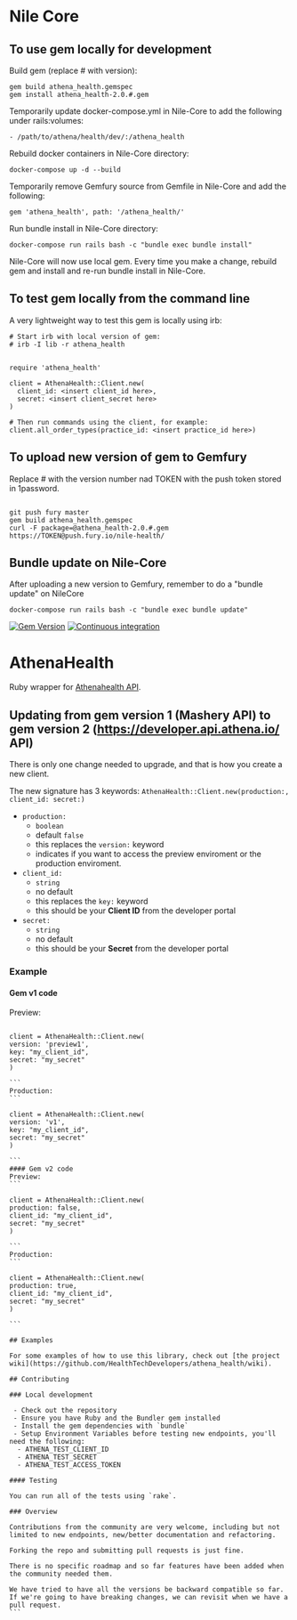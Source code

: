 # Nile Core

## To use gem locally for development

Build gem (replace # with version):

```
gem build athena_health.gemspec
gem install athena_health-2.0.#.gem
```

Temporarily update docker-compose.yml in Nile-Core to add the following under rails:volumes:

```
- /path/to/athena/health/dev/:/athena_health
```

Rebuild docker containers in Nile-Core directory:

```
docker-compose up -d --build
```

Temporarily remove Gemfury source from Gemfile in Nile-Core and add the following:

```
gem 'athena_health', path: '/athena_health/'
```

Run bundle install in Nile-Core directory:

```
docker-compose run rails bash -c "bundle exec bundle install"
```

Nile-Core will now use local gem. Every time you make a change, rebuild gem and install and re-run bundle install in Nile-Core.

## To test gem locally from the command line

A very lightweight way to test this gem is locally using irb:

```
# Start irb with local version of gem:
# irb -I lib -r athena_health


require 'athena_health'

client = AthenaHealth::Client.new(
  client_id: <insert client_id here>,
  secret: <insert client_secret here>
)

# Then run commands using the client, for example:
client.all_order_types(practice_id: <insert practice_id here>)
```

## To upload new version of gem to Gemfury

Replace # with the version number nad TOKEN with the push token stored in 1password.

```

git push fury master
gem build athena_health.gemspec
curl -F package=@athena_health-2.0.#.gem https://TOKEN@push.fury.io/nile-health/

```
## Bundle update on Nile-Core

After uploading a new version to Gemfury, remember to do a "bundle update" on NileCore 
```
docker-compose run rails bash -c "bundle exec bundle update"
```


[![Gem Version](https://badge.fury.io/rb/athena_health.svg)](https://badge.fury.io/rb/athena_health)
[![Continuous integration](https://github.com/HealthTechDevelopers/athena_health/actions/workflows/ci.yml/badge.svg?branch=master)](https://github.com/HealthTechDevelopers/athena_health/actions/workflows/ci.yml)

# AthenaHealth

Ruby wrapper for [Athenahealth API](https://docs.athenahealth.com/api/).

## Updating from gem version 1 (Mashery API) to gem version 2 (https://developer.api.athena.io/ API)

There is only one change needed to upgrade, and that is how you create a new client.

The new signature has 3 keywords:
`AthenaHealth::Client.new(production:, client_id: secret:)`

- `production:`
  - `boolean`
  - default `false`
  - this replaces the `version:` keyword
  - indicates if you want to access the preview enviroment or the production enviroment.
- `client_id:`
  - `string`
  - no default
  - this replaces the `key:` keyword
  - this should be your **Client ID** from the developer portal
- `secret:`
  - `string`
  - no default
  - this should be your **Secret** from the developer portal

### Example

#### Gem v1 code

Preview:

````

client = AthenaHealth::Client.new(
version: 'preview1',
key: "my_client_id",
secret: "my_secret"
)

```
Production:
```

client = AthenaHealth::Client.new(
version: 'v1',
key: "my_client_id",
secret: "my_secret"
)

```
#### Gem v2 code
Preview:
```

client = AthenaHealth::Client.new(
production: false,
client_id: "my_client_id",
secret: "my_secret"
)

```
Production:
```

client = AthenaHealth::Client.new(
production: true,
client_id: "my_client_id",
secret: "my_secret"
)

```

## Examples

For some examples of how to use this library, check out [the project wiki](https://github.com/HealthTechDevelopers/athena_health/wiki).

## Contributing

### Local development

 - Check out the repository
 - Ensure you have Ruby and the Bundler gem installed
 - Install the gem dependencies with `bundle`
 - Setup Environment Variables before testing new endpoints, you'll need the following:
  - ATHENA_TEST_CLIENT_ID
  - ATHENA_TEST_SECRET
  - ATHENA_TEST_ACCESS_TOKEN

#### Testing

You can run all of the tests using `rake`.

### Overview

Contributions from the community are very welcome, including but not limited to new endpoints, new/better documentation and refactoring.

Forking the repo and submitting pull requests is just fine.

There is no specific roadmap and so far features have been added when the community needed them.

We have tried to have all the versions be backward compatible so far. If we're going to have breaking changes, we can revisit when we have a pull request.
```
````
